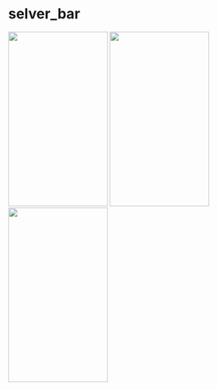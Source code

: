 # selver_bar


<img src="https://user-images.githubusercontent.com/15935347/88920541-548cc000-d26d-11ea-9322-422d7cef87fd.png"  width="200" height="350" /> 
<img src="https://user-images.githubusercontent.com/15935347/88920548-5787b080-d26d-11ea-88eb-8d7f22ecfcfe.png"  width="200" height="350" /> 

<img src="https://user-images.githubusercontent.com/15935347/88920555-59ea0a80-d26d-11ea-87f6-473a9be44415.png"  width="200" height="350" /> 

